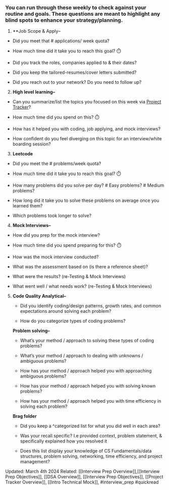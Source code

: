 ### You can run through these weekly to check against your routine and goals. These questions are meant to highlight any blind spots to enhance your strategy/planning.

1. **Job Scope & Apply– 

- Did you meet that # applications/ week quota? 
    
- How much time did it take you to reach this goal? ⏱️
    
- Did you track the roles, companies applied to & their dates? 
    
- Did you keep the tailored-resumes/cover letters submitted?  
    
- Did you reach out to your network? Do you need to follow up? 
    

2. **High level learning–** 

- Can you summarize/list the topics you focused on this week via [Project Tracker](https://docs.google.com/document/d/1nS41AQTLAZwCOEhBhrwpoqh5Y7kePWJbSpo1RXHjTF0/edit#heading=h.fb4qd1o3dt4d)? 
    
- How much time did you spend on this? ⏱️
    
- How has it helped you with coding, job applying, and mock interviews?
    
- How confident do you feel diverging on this topic for an interview/white boarding session? 
    

3. **Leetcode** 

- Did you meet the # problems/week quota? 
    
- How much time did it take you to reach this goal? ⏱️
    
- How many problems did you solve per day? # Easy problems? # Medium problems?
    
- How long did it take you to solve these problems on average once you learned them? 
    
- Which problems took longer to solve? 

4. **Mock Interviews–**

- How did you prep for the mock interview? 
    
- How much time did you spend preparing for this? ⏱️
    
- How was the mock interview conducted?
    
- What was the assessment based on (is there a reference sheet)?
    
- What were the results? (re-Testing & Mock Interviews)
    
- What went well / what needs work? (re-Testing & Mock Interviews)

5. **Code Quality**
	**Analytical–** 
	
	- Did you identify coding/design patterns, growth rates, and common expectations around solving each problem?
	    
	- How do you categorize types of coding problems?
	    
	
	**Problem solving–** 
	
	- What’s your method / approach to solving these types of coding problems? 
	    
	- What’s your method / approach to dealing with unknowns / ambiguous problems? 
	    
	- How has your method / approach helped you with approaching ambiguous problems?
	    
	- How has your method / approach helped you with solving known problems?
	    
	- How has your method / approach helped you with time efficiency in solving each problem?
    

	**Brag folder**
	
	- Did you keep a ^categorized list for what you did well in each area? 
	    
	- Was your recall specific? I.e provided context, problem statement, & specifically explained how you resolved it
	    
	- Does this list display your knowledge of CS Fundamentals/data structures, problem solving, networking, time efficiency, and project management?



Updated: March 4th 2024
Related: [[Interview Prep Overview]],[[Interview Prep Objectives]], [[DSA Overview]], [[Interview Prep Objectives]], [[Project Tracker Overview]], [[Intro Technical Mock]], #interview_prep #quickread 